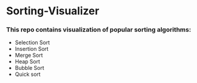 # Sorting-Visualizer
### This repo contains visualization of popular sorting algorithms:
- Selection Sort
- Insertion Sort
- Merge Sort
- Heap Sort
- Bubble Sort
- Quick sort
